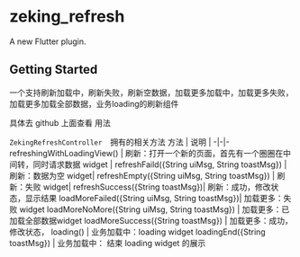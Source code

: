 # zeking_refresh

A new Flutter plugin.

## Getting Started

一个支持刷新加载中，刷新失败，刷新空数据，加载更多加载中，加载更多失败，加载更多加载全部数据，业务loading的刷新组件


具体去 github 上面查看 用法

`ZekingRefreshController  `拥有的相关方法
方法 | 说明 |
-|-|-
refreshingWithLoadingView() | 刷新：打开一个新的页面，首先有一个圈圈在中间转，同时请求数据 widget |
refreshFaild({String uiMsg, String toastMsg}) | 刷新：数据为空 widget|
refreshEmpty({String uiMsg, String toastMsg}) | 刷新：失败 widget|
refreshSuccess({String toastMsg})| 刷新：成功，修改状态，显示结果
loadMoreFailed({String uiMsg, String toastMsg})| 加载更多：失败 widget
loadMoreNoMore({String uiMsg, String toastMsg}) | 加载更多：已加载全部数据widget
loadMoreSuccess({String toastMsg}) | 加载更多：成功，修改状态，
loading() | 业务加载中：loading widget
loadingEnd({String toastMsg}) | 业务加载中： 结束 loading widget 的展示